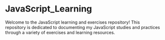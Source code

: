 # JavaScript_Learning
Welcome to the JavaScript learning and exercises repository! This repository is dedicated to documenting my JavaScript studies and practices through a variety of exercises and learning resources.
